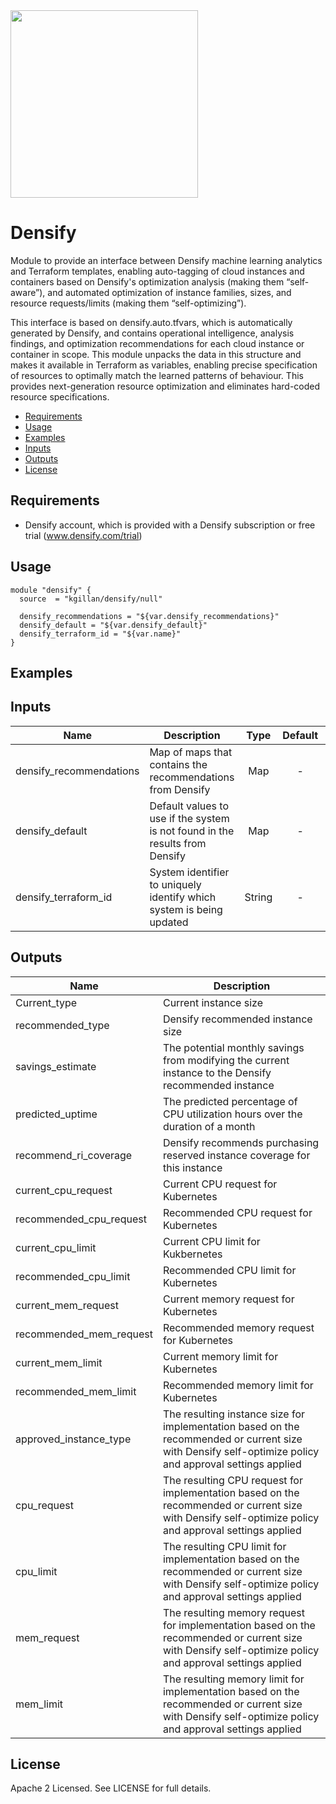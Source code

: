<img src="https://www.densify.com/wp-content/uploads/densify.png" width="300">

# Densify
Module to provide an interface between Densify machine learning analytics and Terraform templates, enabling auto-tagging of cloud instances and containers based on Densify's optimization analysis (making them “self-aware”), and automated optimization of instance families, sizes, and resource requests/limits (making them “self-optimizing”).  

This interface is based on densify.auto.tfvars, which is automatically generated by Densify, and contains operational intelligence, analysis findings, and optimization recommendations for each cloud instance or container in scope. This module unpacks the data in this structure and makes it available in Terraform as variables, enabling precise specification of resources to optimally match the learned patterns of behaviour. This provides next-generation resource optimization and eliminates hard-coded resource specifications.

- [Requirements](#requirements)
- [Usage](#usage)
- [Examples](#examples)
- [Inputs](#inputs)
- [Outputs](#outputs)
- [License](#license)

## Requirements
- Densify account, which is provided with a Densify subscription or free trial (www.densify.com/trial)


## Usage

```hcl
module "densify" {
  source  = "kgillan/densify/null"

  densify_recommendations = "${var.densify_recommendations}"
  densify_default = "${var.densify_default}"
  densify_terraform_id = "${var.name}"
}
```
## Examples


## Inputs

| Name | Description | Type | Default | Required |
|------|-------------|:----:|:-----:|:-----:|
| densify_recommendations | Map of maps that contains the recommendations from Densify | Map | - | Yes |
| densify_default | Default values to use if the system is not found in the results from Densify | Map | - | Yes |
| densify_terraform_id | System identifier to uniquely identify which system is being updated | String | - | Yes |

## Outputs

| Name | Description |
|------|-------------|
| Current_type | Current instance size |
| recommended_type | Densify recommended instance size |
| savings_estimate | The potential monthly savings from modifying the current instance to the Densify recommended instance |
| predicted_uptime | The predicted percentage of CPU utilization hours over the duration of a month |
| recommend_ri_coverage | Densify recommends purchasing reserved instance coverage for this instance |
| current_cpu_request | Current CPU request for Kubernetes |
| recommended_cpu_request | Recommended CPU request for Kubernetes |
| current_cpu_limit | Current CPU limit for Kukbernetes |
| recommended_cpu_limit | Recommended CPU limit for Kubernetes |
| current_mem_request | Current memory request for Kubernetes |
| recommended_mem_request | Recommended memory request for Kubernetes |
| current_mem_limit | Current memory limit for Kubernetes |
| recommended_mem_limit | Recommended memory limit for Kubernetes |
| approved_instance_type | The resulting instance size for implementation based on the recommended or current size with Densify self-optimize policy and approval settings applied |
| cpu_request | The resulting CPU request for implementation based on the recommended or current size with Densify self-optimize policy and approval settings applied |
| cpu_limit | The resulting CPU limit for implementation based on the recommended or current size with Densify self-optimize policy and approval settings applied |
| mem_request | The resulting memory request for implementation based on the recommended or current size with Densify self-optimize policy and approval settings applied |
| mem_limit | The resulting memory limit for implementation based on the recommended or current size with Densify self-optimize policy and approval settings applied |

## License

Apache 2 Licensed. See LICENSE for full details.
